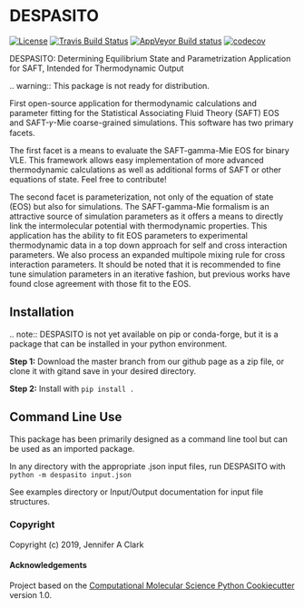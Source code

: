 DESPASITO
==============================
[//]: # (Badges)
[![License](https://img.shields.io/badge/License-BSD%203--Clause-blue.svg)](https://opensource.org/licenses/BSD-3-Clause)
[![Travis Build Status](https://travis-ci.org/REPLACE_WITH_OWNER_ACCOUNT/DESPASITO.png)](https://travis-ci.org/REPLACE_WITH_OWNER_ACCOUNT/DESPASITO)
[![AppVeyor Build status](https://ci.appveyor.com/api/projects/status/REPLACE_WITH_APPVEYOR_LINK/branch/master?svg=true)](https://ci.appveyor.com/project/REPLACE_WITH_OWNER_ACCOUNT/DESPASITO/branch/master)
[![codecov](https://codecov.io/gh/REPLACE_WITH_OWNER_ACCOUNT/DESPASITO/branch/master/graph/badge.svg)](https://codecov.io/gh/REPLACE_WITH_OWNER_ACCOUNT/DESPASITO/branch/master)

DESPASITO: Determining Equilibrium State and Parametrization Application for SAFT, Intended for Thermodynamic Output

.. warning:: This package is not ready for distribution.

First open-source application for thermodynamic calculations and parameter fitting for the Statistical Associating Fluid Theory (SAFT) EOS and SAFT-𝛾-Mie coarse-grained simulations. This software has two primary facets. 

The first facet is a means to evaluate the SAFT-gamma-Mie EOS for binary VLE. This framework allows easy implementation of more advanced thermodynamic calculations as well as additional forms of SAFT or other equations of state. Feel free to contribute!

The second facet is parameterization, not only of the equation of state (EOS) but also for simulations. The SAFT-gamma-Mie formalism is an attractive source of simulation parameters as it offers a means to directly link the intermolecular potential with thermodynamic properties. This application has the ability to fit EOS parameters to experimental thermodynamic data in a top down approach for self and cross interaction parameters. We also process an expanded multipole mixing rule for cross interaction parameters. It should be noted that it is recommended to fine tune simulation parameters in an iterative fashion, but previous works have found close agreement with those fit to the EOS.

Installation
------------
.. note:: DESPASITO is not yet available on pip or conda-forge, but it is a package that can be installed in your python environment.

**Step 1:** Download the master branch from our github page as a zip file, or clone it with gitand save in your desired directory.

**Step 2:** Install with ``pip install .``

Command Line Use
----------------
This package has been primarily designed as a command line tool but can be used as an imported package.

In any directory with the appropriate .json input files, run DESPASITO with ``python -m despasito input.json``

See examples directory or Input/Output documentation for input file structures.

### Copyright

Copyright (c) 2019, Jennifer A Clark


#### Acknowledgements
 
Project based on the 
[Computational Molecular Science Python Cookiecutter](https://github.com/molssi/cookiecutter-cms) version 1.0.
